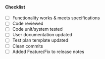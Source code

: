 #### Checklist
- [ ] Functionality works & meets specifications
- [ ] Code reviewed
- [ ] Code unit/system tested
- [ ] User documentation updated
- [ ] Test plan template updated
- [ ] Clean commits
- [ ] Added Feature/Fix to release notes
